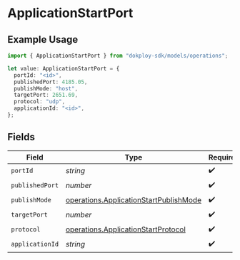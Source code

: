 # ApplicationStartPort

## Example Usage

```typescript
import { ApplicationStartPort } from "dokploy-sdk/models/operations";

let value: ApplicationStartPort = {
  portId: "<id>",
  publishedPort: 4185.05,
  publishMode: "host",
  targetPort: 2651.69,
  protocol: "udp",
  applicationId: "<id>",
};
```

## Fields

| Field                                                                                            | Type                                                                                             | Required                                                                                         | Description                                                                                      |
| ------------------------------------------------------------------------------------------------ | ------------------------------------------------------------------------------------------------ | ------------------------------------------------------------------------------------------------ | ------------------------------------------------------------------------------------------------ |
| `portId`                                                                                         | *string*                                                                                         | :heavy_check_mark:                                                                               | N/A                                                                                              |
| `publishedPort`                                                                                  | *number*                                                                                         | :heavy_check_mark:                                                                               | N/A                                                                                              |
| `publishMode`                                                                                    | [operations.ApplicationStartPublishMode](../../models/operations/applicationstartpublishmode.md) | :heavy_check_mark:                                                                               | N/A                                                                                              |
| `targetPort`                                                                                     | *number*                                                                                         | :heavy_check_mark:                                                                               | N/A                                                                                              |
| `protocol`                                                                                       | [operations.ApplicationStartProtocol](../../models/operations/applicationstartprotocol.md)       | :heavy_check_mark:                                                                               | N/A                                                                                              |
| `applicationId`                                                                                  | *string*                                                                                         | :heavy_check_mark:                                                                               | N/A                                                                                              |
